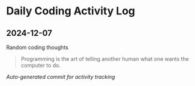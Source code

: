 # Daily Coding Activity Log

## 2024-12-07

Random coding thoughts

> Programming is the art of telling another human what one wants the computer to do.

*Auto-generated commit for activity tracking*
